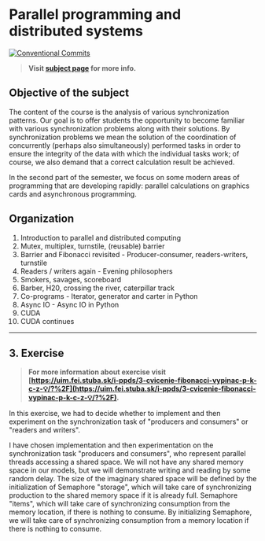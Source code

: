 # Parallel programming and distributed systems

[![Conventional Commits](https://img.shields.io/badge/Conventional%20Commits-1.0.0-blue.svg)](https://conventionalcommits.org)

> **Visit [subject page](https://uim.fei.stuba.sk/predmet/i-ppds) for more info.**

## Objective of the subject

The content of the course is the analysis of various synchronization patterns. Our goal is to offer students the
opportunity to become familiar with various synchronization problems along with their solutions. By synchronization
problems we mean the solution of the coordination of concurrently (perhaps also simultaneously) performed tasks in order
to ensure the integrity of the data with which the individual tasks work; of course, we also demand that a correct
calculation result be achieved.

In the second part of the semester, we focus on some modern areas of programming that are developing rapidly: parallel
calculations on graphics cards and asynchronous programming.

## Organization

1. Introduction to parallel and distributed computing
2. Mutex, multiplex, turnstile, (reusable) barrier
3. Barrier and Fibonacci revisited - Producer-consumer, readers-writers, turnstile
4. Readers / writers again - Evening philosophers
5. Smokers, savages, scoreboard
6. Barber, H20, crossing the river, caterpillar track
7. Co-programs - Iterator, generator and carter in Python
8. Async IO - Async IO in Python
9. CUDA
10. CUDA continues

___

## 3. Exercise

> **For more information about exercise visit [https://uim.fei.stuba.sk/i-ppds/3-cvicenie-fibonacci-vypinac-p-k-c-z-💡/?%2F](https://uim.fei.stuba.sk/i-ppds/3-cvicenie-fibonacci-vypinac-p-k-c-z-💡/?%2F).**

In this exercise, we had to decide whether to implement and then experiment on the synchronization task of "producers
and consumers" or "readers and writers".

I have chosen implementation and then experimentation on the synchronization task "producers and consumers", who
represent parallel threads accessing a shared space. We will not have any shared memory space in our models, but we will
demonstrate writing and reading by some random delay. The size of the imaginary shared space will be defined by the
initialization of Semaphore "storage", which will take care of synchronizing production to the shared memory space if it
is already full. Semaphore "items", which will take care of synchronizing consumption from the memory location, if there
is nothing to consume. By initializing Semaphore, we will take care of synchronizing consumption from a memory location
if there is nothing to consume.